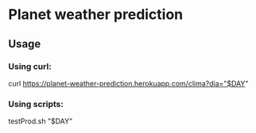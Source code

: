 # Planet weather prediction

## Usage
### Using curl:
  curl https://planet-weather-prediction.herokuapp.com/clima?dia="$DAY"
  
### Using scripts:
  testProd.sh "$DAY"
